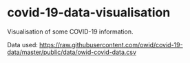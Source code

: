 # covid-19-data-visualisation

Visualisation of some COVID-19 information.

Data used: https://raw.githubusercontent.com/owid/covid-19-data/master/public/data/owid-covid-data.csv
